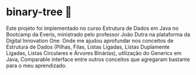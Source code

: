 # binary-tree :deciduous_tree:

Este projeto foi implementado no curso Estrutura de Dados em Java no Bootcamp da Everis, ministrado pelo professor João Dutra na plataforma da Digital Innovation One. Onde me ajudou aprofundar nos conceitos de Estrutura de Dados (Pilhas, Filas, Listas Ligadas, Listas Duplamente Ligadas, Listas Circulares e Árvores Binárias), utilização do Generics em Java, Comparable interface entre outros conceitos que agregaram bastante para o meu aprendizado.
